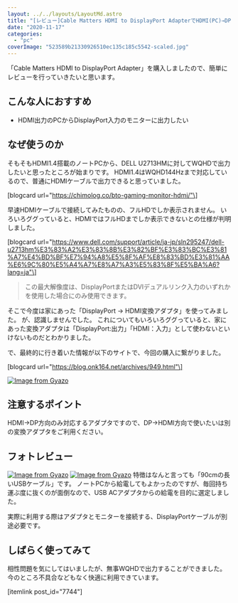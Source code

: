 ```yaml
---
layout: ../../layouts/LayoutMd.astro
title: "[レビュー]Cable Matters HDMI to DisplayPort AdapterでHDMI(PC)→DP(モニター)出力"
date: "2020-11-17"
categories: 
  - "pc"
coverImage: "523589b21330926510ec135c185c5542-scaled.jpg"
---
```


「Cable Matters HDMI to DisplayPort Adapter」を購入しましたので、簡単にレビューを行っていきたいと思います。

## こんな人におすすめ

- HDMI出力のPCからDisplayPort入力のモニターに出力したい

## なぜ使うのか

そもそもHDMI1.4搭載のノートPCから、DELL U2713HMに対してWQHDで出力したいと思ったところが始まりです。 HDMI1.4はWQHD144Hzまで対応しているので、普通にHDMIケーブルで出力できると思っていました。

\[blogcard url="https://chimolog.co/bto-gaming-monitor-hdmi/"\]

早速HDMIケーブルで接続してみたものの、フルHDでしか表示されません。 いろいろググっていると、HDMIではフルHDまでしか表示できないとの仕様が判明しました。

\[blogcard url="https://www.dell.com/support/article/ja-jp/sln295247/dell-u2713hm%E3%83%A2%E3%83%8B%E3%82%BF%E3%83%BC%E3%81%A7%E4%BD%BF%E7%94%A8%E5%8F%AF%E8%83%BD%E3%81%AA%E6%9C%80%E5%A4%A7%E8%A7%A3%E5%83%8F%E5%BA%A6?lang=ja"\]

> この最大解像度は、DisplayPortまたはDVIデュアルリンク入力のいずれかを使用した場合にのみ使用できます。

そこで今度は家にあった「DisplayPort → HDMI変換アダプタ」を使ってみました。 が、認識しませんでした。 これについてもいろいろググっていると、家にあった変換アダプタは「DisplayPort:出力」「HDMI：入力」として使わないといけないものだとわかりました。

で、最終的に行き着いた情報が以下のサイトで、今回の購入に繋がりました。

\[blogcard url="https://blog.onk164.net/archives/949.html"\]

[![Image from Gyazo](images/205347cf8e5a1be56f5e0f099fb55db4.png)](https://gyazo.com/205347cf8e5a1be56f5e0f099fb55db4)

## 注意するポイント

HDMI→DP方向のみ対応するアダプタですので、DP→HDMI方向で使いたいは別の変換アダプタをご利用ください。

## フォトレビュー

[![Image from Gyazo](images/1117fe1d70cf4e90c70a60ee730142d9.jpg)](https://gyazo.com/1117fe1d70cf4e90c70a60ee730142d9) [![Image from Gyazo](images/523589b21330926510ec135c185c5542.jpg)](https://gyazo.com/523589b21330926510ec135c185c5542) 特徴はなんと言っても「90cmの長いUSBケーブル」です。 ノートPCから給電してもよかったのですが、毎回持ち運ぶ度に抜くのが面倒なので、USB ACアダプタからの給電を目的に選定しました。

実際に利用する際はアダプタとモニターを接続する、DisplayPortケーブルが別途必要です。

## しばらく使ってみて

相性問題を気にしてはいましたが、無事WQHDで出力することができました。 今のところ不具合などもなく快適に利用できています。

\[itemlink post\_id="7744"\]
